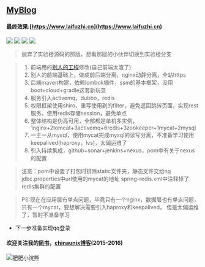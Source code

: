 ## [MyBlog](https://www.laifuzhi.cn)
#### 最终效果:[https://www.laifuzhi.cn](https://www.laifuzhi.cn)
[![](https://img.shields.io/hexpm/l/plug.svg)](https://github.com/lfz757077613/MyBlog/blob/master/LICENSE)
![](https://img.shields.io/badge/java-8-blue.svg)
[![](https://img.shields.io/badge/依赖-lombok-green.svg)](https://www.projectlombok.org)
[![](https://travis-ci.com/lfz757077613/MyBlog.svg?branch=master)](https://www.travis-ci.com/lfz757077613/MyBlog)

> 抛弃了实验楼源码的那版，想看那版的小伙伴切换到实验楼分支

> 1. 前端用的[别人的工程](https://github.com/jameszbl/fs-blog)修改(自己前端太渣了)
> 2. 别人的前端基础上，做成前后端分离，nginx动静分离，全站https
> 3. 后端maven构建，依赖lombok插件，ssm的基本框架，没用boot+cloud+gradle这套新玩意
> 4. 服务引入activemq，dubbo，redis
> 5. 权限框架使用shiro，重写使用到的filter，避免返回跳转页面，实现rest服务。使用redis存储session，避免单点
> 6. 整体结构是伪高可用，全部都是单机多实例，1nginx+2tomcat+3activemq+6redis+3zookeeper+1mycat+2mysql
> 7. 一主一从mysql，使用mycat完成mysql的读写分离，不准备学习使用keepalived(haproxy，lvs)，太偏运维了
> 8. 引入持续集成，github+sonar+jenkins+nexus，pom中有关于nexus的配置

> 注意：pom中设置了打包时排除static文件夹，静态文件交给ng
> jdbc.properties中url使用的mycat的地址
> spring-redis.xml中注释掉了redis集群的配置
    
> PS:现在在应用层有单点问题，毕竟只有一个nginx，数据层也有单点问题，只有一个mycat，要想解决需要引入haproxy和keepalived，
> 但是太偏运维了，暂时不准备学习


- 下一步准备实现qq登录

#### 欢迎关注我的[简书](http://www.jianshu.com/u/4c0c1fda9313)，[chinaunix博客](http://blog.chinaunix.net/uid/30592332.html)(2015-2016)


![肥肥小浣熊](http://upload-images.jianshu.io/upload_images/7504966-312110be9245b60c.jpeg?imageMogr2/auto-orient/strip%7CimageView2/2/w/1240)
